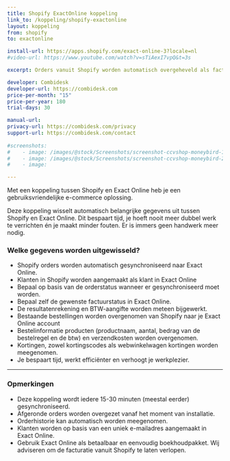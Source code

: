 ```yaml
---
title: Shopify ExactOnline koppeling
link_to: /koppeling/shopify-exactonline
layout: koppeling
from: shopify
to: exactonline

install-url: https://apps.shopify.com/exact-online-3?locale=nl
#video-url: https://www.youtube.com/watch?v=sTiAexI7vpQ&t=3s

excerpt: Orders vanuit Shopify worden automatisch overgeheveld als facturen in Exact Online. 

developer: Combidesk  
developer-url: https://combidesk.com
price-per-month: "15"
price-per-year: 180
trial-days: 30

manual-url: 
privacy-url: https://combidesk.com/privacy
support-url: https://combidesk.com/contact
      
#screenshots:
#    - image: /images/@stock/Screenshots/screenshot-ccvshop-moneybird-1.png
#    - image: /images/@stock/Screenshots/screenshot-ccvshop-moneybird-2.gif
#    - image: 

---
```


Met een koppeling tussen Shopify en Exact Online heb je een gebruiksvriendelijke e-commerce oplossing.

Deze koppeling wisselt automatisch belangrijke gegevens uit tussen Shopify en Exact Online. Dit bespaart tijd, je hoeft nooit meer dubbel werk te verrichten én je maakt minder fouten. Er is immers geen handwerk meer nodig.

### Welke gegevens worden uitgewisseld?
* Shopify orders worden automatisch gesynchroniseerd naar Exact Online.
* Klanten in Shopify worden aangemaakt als klant in Exact Online
* Bepaal op basis van de orderstatus wanneer er gesynchroniseerd moet worden. 
* Bepaal zelf de gewenste factuurstatus in Exact Online.
* De resultatenrekening en BTW-aangifte worden meteen bijgewerkt.
* Bestaande bestellingen worden overgenomen van Shopify naar je Exact Online account
* Bestelinformatie producten (productnaam, aantal, bedrag van de bestelregel en de btw) en verzendkosten worden overgenomen.
* Kortingen, zowel kortingscodes als webwinkelwagen kortingen worden meegenomen.
* Je bespaart tijd, werkt efficiënter en verhoogt je werkplezier.


---

### Opmerkingen
* Deze koppeling wordt iedere 15-30 minuten (meestal eerder) gesynchroniseerd.
* Afgeronde orders worden overgezet vanaf het moment van installatie.
* Orderhistorie kan automatisch worden meegenomen.
* Klanten worden op basis van een uniek e-mailadres aangemaakt in Exact Online. 
* Gebruik Exact Online als betaalbaar en eenvoudig boekhoudpakket. Wij adviseren om de facturatie vanuit Shopify te laten verlopen.
